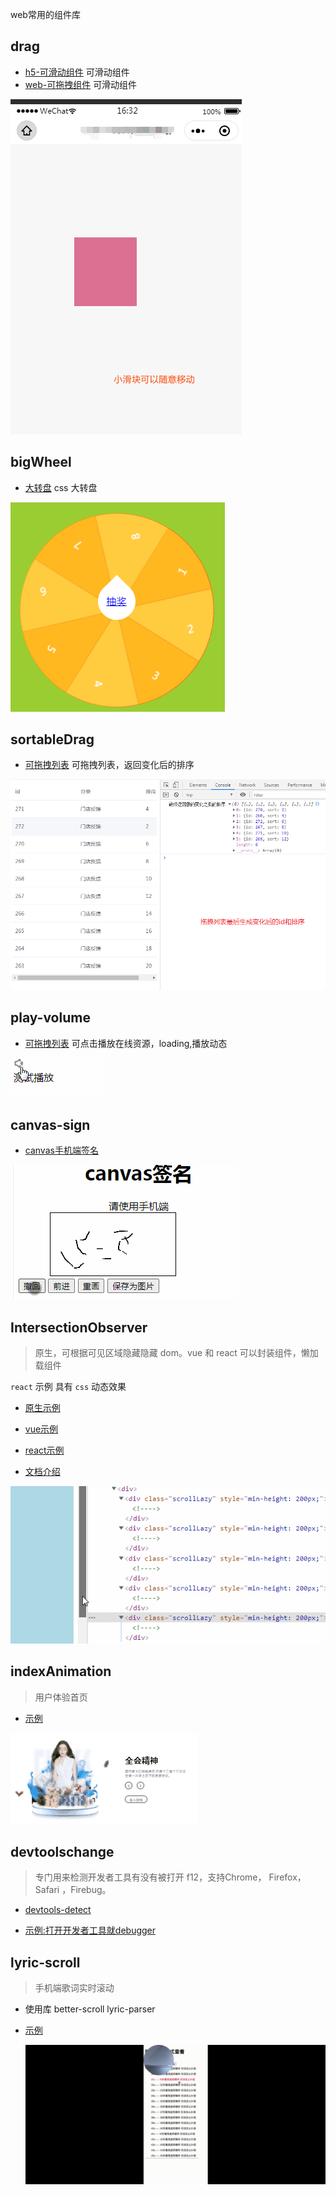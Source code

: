 web常用的组件库

## drag
- [h5-可滑动组件](./drag/index.html)
  可滑动组件
- [web-可拖拽组件](./drag/dragMove.html)
  可滑动组件

![](./drag/drag.png)

## bigWheel
- [大转盘](./bigWheel/index.html)
css 大转盘

![](./bigWheel/wheel.png)
## sortableDrag
- [可拖拽列表](./sortableDrag/index.html)
可拖拽列表，返回变化后的排序

![](./sortableDrag/sortable.png)
## play-volume
- [可拖拽列表](./play-volume/index.html)
  可点击播放在线资源，loading,播放动态

![](./play-volume/play-tts-mp3.gif)
## canvas-sign
- [canvas手机端签名](./canvas-sign/index.html)


![](./canvas-sign/canvas.gif)

## IntersectionObserver
> 原生，可根据可见区域隐藏隐藏 dom。vue 和 react 可以封装组件，懒加载组件

`react` 示例 具有 `css` 动态效果

- [原生示例](./IntersectionObserver/index.html)
- [vue示例](./IntersectionObserver/index-vue.html)
- [react示例](./IntersectionObserver/index-react.html)

- [文档介绍](https://weibozzz.github.io/JS/Api/IntersectionObserver.html)

![](./IntersectionObserver/observer.gif)

## indexAnimation
> 用户体验首页

- [示例](./indexAnimation/index.html)

![](./indexAnimation/ani.gif)
## devtoolschange
> 专门用来检测开发者工具有没有被打开 f12，支持Chrome， Firefox，Safari ，Firebug。

- [devtools-detect](https://github.com/sindresorhus/devtools-detect)

- [示例:打开开发者工具就debugger](./devtoolschange/index.html)

## lyric-scroll
> 手机端歌词实时滚动

- 使用库 better-scroll lyric-parser

- [示例](./lyric-scroll/index.html)
  
  ![](./lyric-scroll/lyric.gif)

